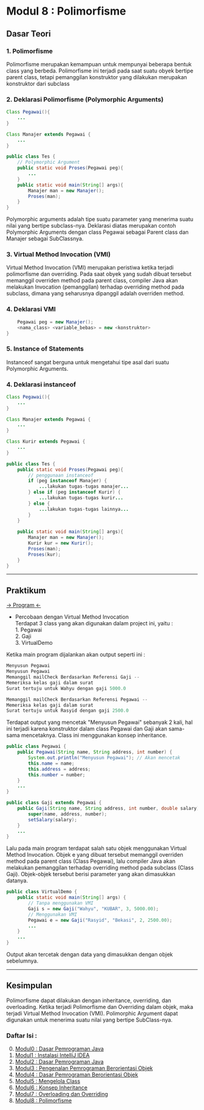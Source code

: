 # Modul 8 : Polimorfisme

## Dasar Teori

### 1. Polimorfisme
<p>Polimorfisme merupakan kemampuan untuk mempunyai beberapa bentuk class yang berbeda. Polimorfisme ini terjadi pada saat suatu obyek bertipe parent class, tetapi pemanggilan konstruktor yang dilakukan merupakan konstruktor dari subclass</p>

### 2. Deklarasi Polimorfisme (Polymorphic Arguments)

```java
Class Pegawai(){
	...
}

Class Manajer extends Pegawai {
	...
}

public class Tes {
	// Polymorphic Argument
	public static void Proses(Pegawai peg){
		...
	}
	public static void main(String[] args){
		Manajer man = new Manajer();
		Proses(man);
	}
}
```

<p>Polymorphic arguments adalah tipe suatu parameter yang menerima suatu nilai yang bertipe subclass-nya. Deklarasi diatas merupakan contoh Polymorphic Arguments dengan class Pegawai sebagai Parent class dan Manajer sebagai SubClassnya.</p>

### 3. Virtual Method Invocation (VMI)
<p>Virtual Method Invocation (VMI) merupakan peristiwa ketika terjadi polimorfisme dan overriding. Pada saat obyek yang sudah dibuat tersebut memanggil overriden method pada parent class, compiler Java akan melakukan Invocation (pemanggilan) terhadap overriding method pada subclass, dimana yang seharusnya dipanggil adalah overriden method.</p>

### 4. Deklarasi VMI

```java
	Pegawai peg = new Manajer();
	<nama_class> <variable_bebas> = new <konstruktor>
}
```

### 5. Instance of Statements
<p>Instanceof sangat berguna untuk mengetahui tipe asal dari suatu Polymorphic Arguments.</p>

### 4. Deklarasi instanceof

```java
Class Pegawai(){
	...
}

Class Manajer extends Pegawai {
	...
}

Class Kurir extends Pegawai {
	...
}

public class Tes {
	public static void Proses(Pegawai peg){
		// penggunaan instanceof
		if (peg instanceof Manajer) {
			...lakukan tugas-tugas manajer...
		} else if (peg instanceof Kurir) {
			...lakukan tugas-tugas kurir...
		} else {
			...lakukan tugas-tugas lainnya...
		}
	}
	
	public static void main(String[] args){
		Manajer man = new Manajer();
		Kurir kur = new Kurir();
		Proses(man);
		Proses(kur);
	}
}
```

<hr>

## Praktikum
[ -> Program <- ](https://github.com/HaiNyore/20104099_Rasyid-Ramadhani_S1SEA_Pemrograman2/tree/modul8/src/com/Rasyid/modul8/latihan)

* Percobaan dengan Virtual Method Invocation<br>
Terdapat 3 class yang akan digunakan dalam project ini, yaitu :
<br>1. Pegawai
<br>2. Gaji
<br>3. VirtualDemo

<p>Ketika main program dijalankan akan output seperti ini :<p>

```java
Menyusun Pegawai
Menyusun Pegawai
Memanggil mailCheck Berdasarkan Referensi Gaji --
Memeriksa kelas gaji dalam surat
Surat tertuju untuk Wahyu dengan gaji 5000.0

Memanggil mailCheck Berdasarkan Referensi Pegawai --
Memeriksa kelas gaji dalam surat
Surat tertuju untuk Rasyid dengan gaji 2500.0
```

<p>Terdapat output yang mencetak "Menyusun Pegawai" sebanyak 2 kali, hal ini terjadi karena konstruktor dalam class Pegawai dan Gaji akan sama-sama mencetaknya. Class ini menggunakan konsep inheritance.<p>

```java
public class Pegawai {
	public Pegawai(String name, String address, int number) {
        System.out.println("Menyusun Pegawai"); // Akan mencetak
        this.name = name;
        this.address = address;
        this.number = number;
    }
	...
}

public class Gaji extends Pegawai {
	public Gaji(String name, String address, int number, double salary) {
        super(name, address, number);
        setSalary(salary);
    }
	...
}
```

<p>Lalu pada main program terdapat salah satu objek menggunakan Virtual Method Invocation. Objek e yang dibuat tersebut memanggil overriden method pada parent class (Class Pegawai), lalu compiler Java akan melakukan pemanggilan terhadap overriding method pada subclass (Class Gaji). Objek-objek tersebut berisi parameter yang akan dimasukkan datanya.<p>

```java
public class VirtualDemo {
    public static void main(String[] args) {
		// Tanpa menggunakan VMI
        Gaji s = new Gaji("Wahyu", "KUBAR", 3, 5000.00);
		// Menggunakan VMI
        Pegawai e = new Gaji("Rasyid", "Bekasi", 2, 2500.00);
		...
	}
	...
}
```

<p>Output akan tercetak dengan data yang dimasukkan dengan objek sebelumnya.<p>

<hr>

## Kesimpulan
<p>Polimorfisme dapat dilakukan dengan inheritance, overriding, dan overloading. Ketika terjadi Polimorfisme dan Overriding dalam objek, maka terjadi Virtual Method Invocation (VMI). Polimorphic Argument dapat digunakan untuk menerima suatu nilai yang bertipe SubClass-nya.<p>

### Daftar Isi :

0. [Modul0 : Dasar Pemrograman Java](https://github.com/HaiNyore/20104099_Rasyid-Ramadhani_S1SEA_Pemrograman2/tree/modul0)
1. [Modul1 : Instalasi IntelliJ IDEA](https://github.com/HaiNyore/20104099_Rasyid-Ramadhani_S1SEA_Pemrograman2/tree/modul1)
2. [Modul2 : Dasar Pemrograman Java](https://github.com/HaiNyore/20104099_Rasyid-Ramadhani_S1SEA_Pemrograman2/tree/modul2)
3. [Modul3 : Pengenalan Pemrograman Berorientasi Objek](https://github.com/HaiNyore/20104099_Rasyid-Ramadhani_S1SEA_Pemrograman2/tree/modul3)
4. [Modul4 : Dasar Pemrograman Berorientasi Objek](https://github.com/HaiNyore/20104099_Rasyid-Ramadhani_S1SEA_Pemrograman2/tree/modul4)
5. [Modul5 : Mengelola Class](https://github.com/HaiNyore/20104099_Rasyid-Ramadhani_S1SEA_Pemrograman2/tree/modul5)
6. [Modul6 : Konsep Inheritance](https://github.com/HaiNyore/20104099_Rasyid-Ramadhani_S1SEA_Pemrograman2/tree/modul6)
7. [Modul7 : Overloading dan Overriding](https://github.com/HaiNyore/20104099_Rasyid-Ramadhani_S1SEA_Pemrograman2/tree/modul7)
8. [Modul8 : Polimorfisme](https://github.com/HaiNyore/20104099_Rasyid-Ramadhani_S1SEA_Pemrograman2/tree/modul8)
